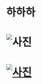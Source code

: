 # 하하하
# ![사진](http://cfile4.uf.tistory.com/image/220D8B3F57B)
# [![사진](http://bbs.joins.com/app/files/attach/images/20D7459323AEA09258/370/597/007/61177381291a9065f776f68e14601c26.jpg)](http://cfile4.uf.tistory.com/image/220D8B3F57D7459323AEAB)
